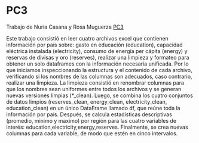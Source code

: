 # PC3
Trabajo de Nuria Casana y Rosa Muguerza [PC3](https://rosamuguerza.github.io/PC3/)

Este trabajo consistió en leer cuatro archivos excel que contienen información por país sobre: gasto en educación (education), capacidad eléctrica instalada (electricity), consumo de energía per cápita (energy) y reservas de divisas y oro (reserves), realizar una limpieza y formateo para obtener un solo dataframes con la información necesaria unificada. 
Por lo que iniciamos inspeccionando la estructura y el contenido de cada archivo, verificando si los nombres de las columnas son adecuados, caso contrario, realizar una limpieza. La limpieza consistió en renombrar columnas para que los nombres sean uniformes entre todos los archivos y se generan nuevas versiones limpias (*_clean). Luego, se combina los cuatro conjuntos de datos limpios (reserves_clean, energy_clean, electricity_clean, education_clean) en un único DataFrame llamado df, que reúne toda la información por país. Después, se calcula estadísticas descriptivas (promedio, minimo y maximo) por región para las cuatro variables de interés: education,electricity,energy,reserves. Finalmente, se crea nuevas columnas para cada variable, de modo que estén en cinco intervalos. 
